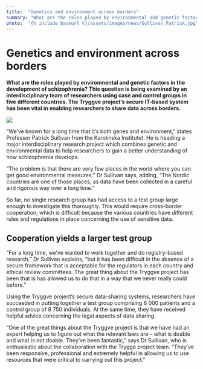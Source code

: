 ```yaml
---
title:  "Genetics and environment across borders" 
summary: "What are the roles played by environmental and genetic factors in the development of schizophrenia? This question is being examined by an interdisciplinary team of researchers in five different countries. The Tryggve secure IT-based system has been vital in enabling researchers to share data across borders."
photo:  "{% include baseurl %}/assets/images/news/Sullivan_Patrick.jpg"
---
```


Genetics and environment across borders
=======================================

**What are the roles played by environmental and genetic factors in the development of schizophrenia? This question is being examined by an interdisciplinary team of researchers using case and control groups in five different countries. The Tryggve project’s secure IT-based system has been vital in enabling researchers to share data across borders.**

<a href="{% include baseurl %}/assets/images/news/Sullivan_Patrick.jpg"> <img class="smallpic" src="{% include baseurl %}/assets/images/news/Sullivan_Patrick_small.jpg"> </a>

“We’ve known for a long time that it’s both genes and environment,” states Professor Patrick Sullivan from the Karolinska Institutet. He is heading a major interdisciplinary research project which combines genetic and environmental data to help researchers to gain a better understanding of how schizophrenia develops.

“The problem is that there are very few places in the world where you can get good environmental measures.” Dr Sullivan says, adding, “The Nordic countries are one of those places, as data have been collected in a careful and rigorous way over a long time.”

So far, no single research group has had access to a test group large enough to investigate this thoroughly. This would require cross-border cooperation, which is difficult because the various countries have different rules and regulations in place concerning the use of sensitive data.

Cooperation yields a larger test group
--------------------------------------

“For a long time, we’ve wanted to work together and do registry-based research,” Dr Sullivan explains, “but it has been difficult in the absence of a secure framework that is acceptable for the regulators in each country and ethical review committees. The great thing about the Tryggve project has been that is has allowed us to do that in a way that we never really could before.”

Using the Tryggve project’s secure data-sharing systems, researchers have succeeded in putting together a test group comprising 6 000 patients and a control group of 8 750 individuals. At the same time, they have received helpful advice concerning the legal aspects of data sharing.

“One of the great things about the Tryggve project is that we have had an expert helping us to figure out what the relevant laws are – what is doable and what is not doable. They’ve been fantastic,” says Dr Sullivan, who is enthusiastic about the collaboration with the Trygge project team. “They’ve been responsive, professional and extremely helpful in allowing us to use resources that were critical to carrying out this project.”
